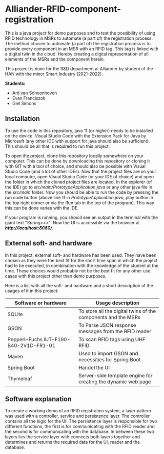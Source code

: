 # Alliander-RFID-component-registration

This is a java project for demo purposes and to test the possibility of using RFID technology in MSRs to automate (a part of) the registration process. The method chosen to  automate (a part of) the registration process is to provide every  component in an MSR with an RFID tag. This tag is linked with a digital twin in the cloud. Hereby creating a digital representation of all elements of the MSRs and the component herein.

This project is done for the R&D department at Alliander by student of the HAN with the minor Smart Industry (2021-2022).

**Students:**

- Ard van Schoonhoven
- Evan Franciszok
- Giel Simons



## Installation

To use the code in this repository, java 11 (or higher) needs to be  installed on the device. Visual Studio Code with the Extension Pack for  Java by Microsoft (any other IDE with support for java should also be  sufficient). This should be all that is required to run this project.

To open the project, clone this repository locally somewhere on your computer. This can be done by downloading this repository or cloning it with GIT with a tool of choice, and should also be possible with Visual Studio Code (and a lot of other IDEs). Now that the project files are on your local computer, open Visual Studio Code (or your IDE of choice) and open the folder in which the cloned project files are located. In the explorer (of the IDE) go to *src/main/PrototypeApplication.java* or any other java file in the *src/main* folder. Now you should be able to run the code by pressing the run code button (above line 11 in *PrototypeApplication.java*, play button in the top right corner or via the Run tab in the top of  the program). This way this can be done varies with the IDE.

If your program is running, you should see an output in the terminal with the giant text "*Spring&gt;&gt;&gt;*". Now the UI is accessible via the browser at ***http://localhost:8080/***.



## External soft- and hardware

In this project, external soft- and hardware has been used. They have been chosen as  they were the best fit for the short time span in which the project had  to be executed, in combination with the knowledge of the student at the  time. These choices would probably not be the best fit for any other use cases with this project other than demo purposes.

Here is a list with all the soft- and hardware and a short description of the usages of it in this project:

| Software or hardware | Usage description |
| -------------------------------------- | ------------------------------------------------------------ |
| SQLite | To store all the digital twins of the components and the MSRs |
| GSON | To Parse JSON response messages from the RFID reader |
| Pepperl+Fuchs IUT-F190-B40-2V1D-FR1-01 | To scan RFID tags using UHF RFID |
| Maven | Used to import GSON and necessities for Spring Boot |
| Spring Boot | Handel the UI |
| Thymeleaf | Server-side template engine for creating the dynamic web page |



## Software explanation

To create a working demo of an RFID registration system, a layer pattern was used with a controller,  service and persistence layer. The controller contains all the logic for the UI. The persistence layer is responsible for two different  functions, the first is for communicating with the RFID reader and the  second is for communicating with the database. In between these two  layers lies the service layer with connects both layers together and  determines and returns the required data for the UI, reader and the  database.